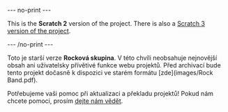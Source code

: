 --- no-print ---

This is the **Scratch 2** version of the project. There is also a [Scratch 3 version of the project](https://projects.raspberrypi.org/cs-CZ/projects/rock-band).

--- /no-print ---

Toto je starší verze **Rocková skupina**. V této chvíli neobsahuje nejnovější obsah ani uživatelsky přívětivé funkce webu projektů. Před archivací bude tento projekt dočasně k dispozici ve starém formátu [zde](images/Rock Band.pdf). 

Potřebujeme vaši pomoc při aktualizaci a překladu projektů! Pokud nám chcete pomoci, prosím [dejte nám vědět](https://rpf.io/translators).

